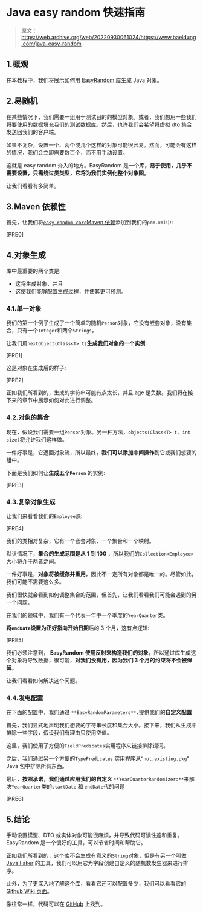 # Java easy random 快速指南

> 原文：<https://web.archive.org/web/20220930061024/https://www.baeldung.com/java-easy-random>

## 1.概观

在本教程中，我们将展示如何用 [EasyRandom](https://web.archive.org/web/20220628235038/https://github.com/j-easy/easy-random) 库生成 Java 对象。

## 2.易随机

在某些情况下，我们需要一组用于测试目的的模型对象。或者，我们想用一些我们将要使用的数据填充我们的测试数据库。然后，也许我们会希望将虚拟 dto 集合发送回我们的客户端。

如果不复杂，设置一个、两个或几个这样的对象可能很容易。然而，可能会有这样的情况，我们会立即需要数百个，而不用手动设置。

这就是 easy random 介入的地方。EasyRandom 是一个**库，易于使用，几乎不需要设置，只需绕过类类型，它将为我们实例化整个对象图。**

让我们看看有多简单。

## 3.Maven 依赖性

首先，让我们将[`easy-random-core`Maven 依赖](https://web.archive.org/web/20220628235038/https://mvnrepository.com/artifact/org.jeasy/easy-random-core/4.0.0)添加到我们的`pom.xml`中:

[PRE0]

## 4.对象生成

库中最重要的两个类是:

*   这将生成对象，并且
*   这使我们能够配置生成过程，并使其更可预测。

### 4.1.单一对象

我们的第一个例子生成了一个简单的随机`Person`对象，它没有嵌套对象，没有集合，只有一个`Integer`和两个`Strings`。

让我们用`nextObject(Class<T> t)`**生成我们对象的一个实例:**

[PRE1]

这是对象在生成后的样子:

[PRE2]

正如我们所看到的，生成的字符串可能有点太长，并且 age 是负数。我们将在接下来的章节中展示如何对此进行调整。

### 4.2.对象的集合

现在，假设我们需要一组`Person`对象。另一种方法，`objects(Class<T> t, int size)`将允许我们这样做。

一件好事是，它返回对象流，所以最终，**我们可以添加中间操作**到它或我们想要的组中。

下面是我们如何让**生成五个`Person`** 的实例:

[PRE3]

### 4.3.复杂对象生成

让我们来看看我们的`Employee`课:

[PRE4]

我们的类相对复杂，它有一个嵌套对象、一个集合和一个映射。

默认情况下，**集合的生成范围是从 1 到 100** ，所以我们的`Collection<Employee>` 大小将介于两者之间。

一件好事是，**对象将被缓存并重用**，因此不一定所有对象都是唯一的。尽管如此，我们可能不需要这么多。

我们很快就会看到如何调整集合的范围，但首先，让我们看看我们可能会遇到的另一个问题。

在我们的领域中，我们有一个代表一年中一个季度的`YearQuarter`类。

**将`endDate`设置为正好指向开始日期**后的 3 个月，这有点逻辑:

[PRE5]

我们必须注意到， **EasyRandom 使用反射来构造我们的对象**，所以通过库生成这个对象将导致数据，很可能，**对我们没有用，因为我们 3 个月的约束将不会被保留**。

让我们看看如何解决这个问题。

### 4.4.发电配置

在下面的配置中，我们通过 `**EasyRandomParameters**.`提供我们的**自定义配置**

首先，我们显式地声明我们想要的字符串长度和集合大小。接下来，我们从生成中排除一些字段，假设我们有理由只使用空值。

这里，我们使用了方便的`FieldPredicates`实用程序来链接排除谓词。

之后，我们通过另一个方便的`TypePredicates` 实用程序从`“not.existing.pkg”` Java 包中排除所有东西。

最后，**按照承诺，我们通过应用我们的自定义** `**YearQuarterRandomizer:**`来解决`YearQuarter`类的`startDate` 和 `endDate`代的问题

[PRE6]

## 5.结论

手动设置模型、DTO 或实体对象可能很麻烦，并导致代码可读性差和重复。EasyRandom 是一个很好的工具，可以节省时间和帮助它。

正如我们所看到的，这个库不会生成有意义的`String`对象，但是有另一个叫做 [Java Faker](https://web.archive.org/web/20220628235038/https://github.com/DiUS/java-faker) 的工具，我们可以用它为字段创建自定义的随机数发生器来进行排序。

此外，为了更深入地了解这个库，看看它还可以配置多少，我们可以看看它的 [Github Wiki 页面](https://web.archive.org/web/20220628235038/https://github.com/j-easy/easy-random/wiki)。

像往常一样，代码可以在 [GitHub](https://web.archive.org/web/20220628235038/https://github.com/eugenp/tutorials/tree/master/testing-modules/easy-random) 上找到。